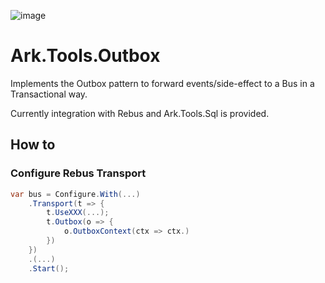 ﻿![image](http://www.ark-energy.eu/wp-content/uploads/ark-dark.png)
# Ark.Tools.Outbox

Implements the Outbox pattern to forward events/side-effect to a Bus in a Transactional way.

Currently integration with Rebus and Ark.Tools.Sql is provided.

## How to

### Configure Rebus Transport

```csharp
var bus = Configure.With(...)
    .Transport(t => {
        t.UseXXX(...);
        t.Outbox(o => {
            o.OutboxContext(ctx => ctx.)
        })
    })
    .(...)
    .Start();
```